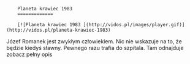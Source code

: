 
        Planeta krawiec 1983 
        =============
        
        [![Planeta krawiec 1983 ](http://vidos.pl/images/player.gif)](http://vidos.pl/planeta-krawiec-1983)
        
        
 Józef Romanek jest zwykłym człowiekiem. Nic nie wskazuje na to, że będzie kiedyś sławny. Pewnego razu trafia do szpitala. Tam odnajduje zobacz pełny opis
    